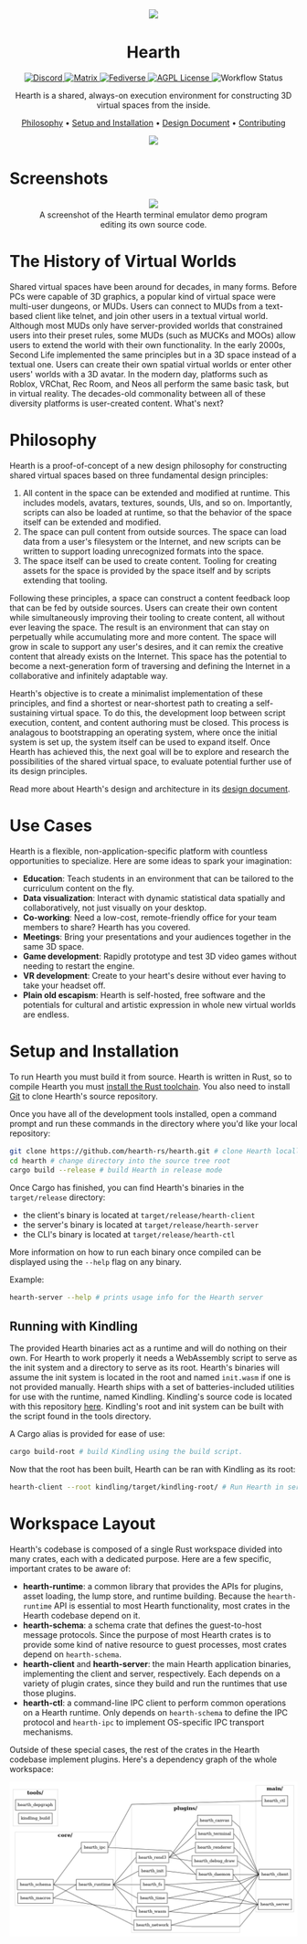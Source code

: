 <div align="center">

<img src="./resources/logo/hearth.svg" width="300"/>

# Hearth

<p align="center">
  <a href="https://discord.gg/gzzJ3pWCft">
    <img alt="Discord" src="https://img.shields.io/discord/1065779071008649327?logo=discord&logoColor=white&label=Discord&color=blue">
  </a>
  <a href="https://matrix.to/#/#hearth:leyline.witchcraft.zone">
    <img alt="Matrix" src="https://img.shields.io/matrix/hearth%3Aleyline.witchcraft.zone?server_fqdn=matrix.leyline.witchcraft.zone&logo=matrix&logoColor=white&label=Matrix&color=silver">
  </a>
  <a href="https://coven.witchcraft.zone/@hearth">
    <img alt="Fediverse" src="https://img.shields.io/badge/dynamic/json?url=https%3A%2F%2Fcoven.witchcraft.zone%2Fusers%2F9lylyyd6kcmppzkm%2Ffollowers&query=totalItems&suffix=%20followers&label=Fediverse&logo=mastodon&logoColor=white">
  </a>
  <a href="https://www.gnu.org/licenses/why-affero-gpl.html">
    <img alt="AGPL License" src="https://img.shields.io/badge/license-GNU%20AGPL-%23663366?logo=gnu&logoColor=white">
  </a>
  <img alt="Workflow Status" src="https://img.shields.io/github/actions/workflow/status/hearth-rs/hearth/pr.yml?logo=github&logoColor=white"/>
</p>

Hearth is a shared, always-on execution environment for constructing
3D virtual spaces from the inside.

[Philosophy](#philosophy) •
[Setup and Installation](#setup-and-installation) •
[Design Document](/DESIGN.md) •
[Contributing](/CONTRIBUTORS.md)

<a href="https://www.gnu.org/licenses/agpl-3.0.html">
  <img src="./resources/misc/agplv3-with-text-162x68.png"/>
</a>

</div>

# Screenshots

<div align="center">
  <figure>
    <img src="./resources/misc/terminal-demo-screenshot.png"/>
    <figcaption>A screenshot of the Hearth terminal emulator demo program editing its own source code.</figcaption>
  </figure>
</div>

# The History of Virtual Worlds

Shared virtual spaces have been around for decades, in many forms. Before PCs
were capable of 3D graphics, a popular kind of virtual space were multi-user
dungeons, or MUDs. Users can connect to MUDs from a text-based client like
telnet, and join other users in a textual virtual world. Although most MUDs
only have server-provided worlds that constrained users into their preset
rules, some MUDs (such as MUCKs and MOOs) allow users to extend the world with
their own functionality. In the early 2000s, Second Life implemented the same
principles but in a 3D space instead of a textual one. Users can create their
own spatial virtual worlds or enter other users' worlds with a 3D avatar. In
the modern day, platforms such as Roblox, VRChat, Rec Room, and Neos all
perform the same basic task, but in virtual reality. The decades-old
commonality between all of these diversity platforms is user-created content.
What's next?

# Philosophy

Hearth is a proof-of-concept of a new design philosophy for constructing shared
virtual spaces based on three fundamental design principles:

1. All content in the space can be extended and modified at runtime. This
  includes models, avatars, textures, sounds, UIs, and so on. Importantly,
  scripts can also be loaded at runtime, so that the behavior of the space
  itself can be extended and modified.
2. The space can pull content from outside sources. The space can load data
  from a user's filesystem or the Internet, and new scripts can be written to
  support loading unrecognized formats into the space.
3. The space itself can be used to create content. Tooling for creating assets
  for the space is provided by the space itself and by scripts extending that
  tooling.

Following these principles, a space can construct a content feedback loop that
can be fed by outside sources. Users can create their own content while
simultaneously improving their tooling to create content, all without ever
leaving the space. The result is an environment that can stay on perpetually
while accumulating more and more content. The space will grow in scale to
support any user's desires, and it can remix the creative content that already
exists on the Internet. This space has the potential to become a
next-generation form of traversing and defining the Internet in a collaborative
and infinitely adaptable way.

Hearth's objective is to create a minimalist implementation of these
principles, and find a shortest or near-shortest path to creating a
self-sustaining virtual space. To do this, the development loop between
script execution, content, and content authoring must be closed. This process
is analagous to bootstrapping an operating system, where once the initial
system is set up, the system itself can be used to expand itself. Once Hearth
has achieved this, the next goal will be to explore and research the
possibilities of the shared virtual space, to evaluate potential further use of
its design principles.

Read more about Hearth's design and architecture in its
[design document](/DESIGN.md).

# Use Cases

Hearth is a flexible, non-application-specific platform with countless
opportunities to specialize. Here are some ideas to spark your imagination:
- **Education**: Teach students in an environment that can be tailored to the curriculum content on the fly.
- **Data visualization**: Interact with dynamic statistical data spatially and collaboratively, not just visually on your desktop.
- **Co-working**: Need a low-cost, remote-friendly office for your team members to share? Hearth has you covered.
- **Meetings**: Bring your presentations and your audiences together in the same 3D space.
- **Game development**: Rapidly prototype and test 3D video games without needing to restart the engine.
- **VR development**: Create to your heart's desire without ever having to take your headset off.
- **Plain old escapism**: Hearth is self-hosted, free software and the potentials for cultural and artistic expression in whole new virtual worlds are endless.

# Setup and Installation

To run Hearth you must build it from source. Hearth is written in Rust, so to
compile Hearth you must [install the Rust toolchain](https://www.rust-lang.org/tools/install).
You also need to install [Git](https://git-scm.com) to clone Hearth's source
repository.

Once you have all of the development tools installed, open a command prompt
and run these commands in the directory where you'd like your local repository:

```sh
git clone https://github.com/hearth-rs/hearth.git # clone Hearth locally
cd hearth # change directory into the source tree root
cargo build --release # build Hearth in release mode
```

Once Cargo has finished, you can find Hearth's binaries in the `target/release`
directory:

- the client's binary is located at `target/release/hearth-client`
- the server's binary is located at `target/release/hearth-server`
- the CLI's binary is located at `target/release/hearth-ctl`

More information on how to run each binary once compiled can be displayed using
the `--help` flag on any binary.

Example:

```sh
hearth-server --help # prints usage info for the Hearth server
```

## Running with Kindling
The provided Hearth binaries act as a runtime and will do nothing on their own.
For Hearth to work properly it needs a WebAssembly script to serve as the init
system and a directory to serve as its root. Hearth's binaries will assume the
init system is located in the root and named `init.wasm` if one is not provided
manually. Hearth ships with a set of batteries-included utilities for use
with the runtime, named Kindling. Kindling's source code is located with this
repository [here](./kindling/). Kindling's root and init system can be built
with the script found in the tools directory.

A Cargo alias is provided for ease of use:

```sh
cargo build-root # build Kindling using the build script.
```

Now that the root has been built, Hearth can be ran with Kindling as its root:

```sh
hearth-client --root kindling/target/kindling-root/ # Run Hearth in serverless mode with the given root.
```

# Workspace Layout

Hearth's codebase is composed of a single Rust workspace divided into many
crates, each with a dedicated purpose. Here are a few specific, important crates
to be aware of:

- **hearth-runtime**: a common library that provides the APIs for plugins, asset
    loading, the lump store, and runtime building. Because the `hearth-runtime`
    API is essential to most Hearth functionality, most crates in the Hearth
    codebase depend on it.
- **hearth-schema**: a schema crate that defines the guest-to-host message
    protocols. Since the purpose of most Hearth crates is to provide some kind
    of native resource to guest processes, most crates depend on `hearth-schema`.
- **hearth-client** and **hearth-server**: the main Hearth application binaries,
    implementing the client and server, respectively. Each depends on a variety
    of plugin crates, since they build and run the runtimes that use those
    plugins.
- **hearth-ctl**: a command-line IPC client to perform common operations on
    a Hearth runtime. Only depends on `hearth-schema` to define the IPC protocol
    and `hearth-ipc` to implement OS-specific IPC transport mechanisms.

Outside of these special cases, the rest of the crates in the Hearth codebase
implement plugins. Here's a dependency graph of the whole workspace:

![A dependency graph of the Hearth codebase.](resources/misc/depgraph.png)

